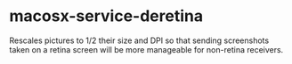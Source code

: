 macosx-service-deretina
=======================

Rescales pictures to 1/2 their size and DPI so that sending screenshots taken on a retina screen will be more manageable for non-retina receivers.